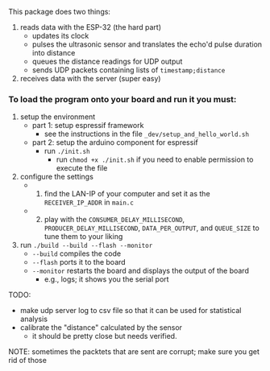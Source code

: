 This package does two things:
1. reads data with the ESP-32 (the hard part)
    - updates its clock
    - pulses the ultrasonic sensor and translates the echo'd pulse duration into distance
    - queues the distance readings for UDP output
    - sends UDP packets containing lists of `timestamp;distance` 
2. receives data with the server (super easy)

### To load the program onto your board and run it you must:
1. setup the environment
    - part 1: setup espressif framework
        - see the instructions in the file `_dev/setup_and_hello_world.sh`
    - part 2: setup the arduino component for espressif
        - run `./init.sh`
            - run `chmod +x ./init.sh` if you need to enable permission to execute the file
3. configure the settings
    - 1. find the LAN-IP of your computer and set it as the `RECEIVER_IP_ADDR` in `main.c`
    - 2. play with the `CONSUMER_DELAY_MILLISECOND`, `PRODUCER_DELAY_MILLISECOND`, `DATA_PER_OUTPUT`, and `QUEUE_SIZE` to tune them to your liking
2. run `./build --build --flash --monitor`
    - `--build` compiles the code
    - `--flash` ports it to the board
    - `--monitor` restarts the board and displays the output of the board
        - e.g., logs; it shows you the serial port

TODO:
- make udp server log to csv file so that it can be used for statistical analysis
- calibrate the "distance" calculated by the sensor
    - it should be pretty close but needs verified.

NOTE:
sometimes the packtets that are sent are corrupt; make sure you get rid of those
